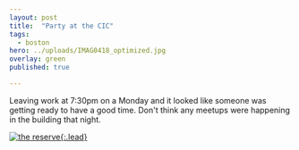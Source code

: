 ```yaml
---
layout: post
title:  "Party at the CIC"
tags:
  - boston
hero: ../uploads/IMAG0418_optimized.jpg
overlay: green
published: true

---
```


Leaving work at 7:30pm on a Monday and it looked like someone was getting ready to have a good time. Don't think any meetups were happening in the building that night.

[![the reserve](../uploads/IMAG0418_optimized.jpg){:.lead}](../uploads/IMAG0418.jpg)